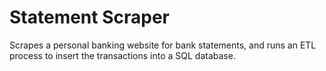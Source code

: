 # Statement Scraper

Scrapes a personal banking website for bank statements, and runs an ETL process to insert
the transactions into a SQL database.